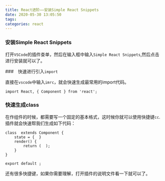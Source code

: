 ```yaml
---
title: React进阶——安装Simple React Snippets
date: 2020-05-30 13:05:50
tags:
categories: react
---
```


### 安装Simple React Snippets

打开`VSCode`的插件查单，然后在输入框中输入`Simple React Snippets`,然后点击进行安装就可以了。

\###　快速进行引入`import`

直接在`vscode`中输入`imrc`，就会快速生成最常用的import代码。

```
import React, { Component } from 'react';
```

### 快速生成class

在作组件的时候，都需要写一个固定的基本格式，这时候你就可以使用快捷键`cc`.插件就会快速帮我们生成如下代码：

```
class  extends Component {
    state = {  }
    render() { 
        return (  );
    }
}

export default ;

```

还有很多快捷键，如果你需要理解，打开插件的说明文件看一下就可以了。

